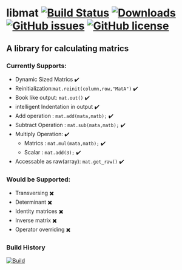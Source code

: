 # libmat [![Build Status](https://travis-ci.org/ahmubashshir/libmat.svg?branch=master)](https://travis-ci.org/ahmubashshir/libmat) [![Downloads](https://img.shields.io/github/downloads/ahmubashshir/libmat/total.svg)](https://github.com/ahmubashshir/libmat/releases/latest) [![GitHub issues](https://img.shields.io/github/issues/ahmubashshir/libmat.svg)](https://github.com/ahmubashshir/libmat/issues)  [![GitHub license](https://img.shields.io/github/license/ahmubashshir/libmat.svg)](https://github.com/ahmubashshir/libmat/blob/master/LICENSE)
## A library for calculating matrics

### Currently Supports:
- Dynamic Sized Matrics     :heavy_check_mark:
- Reinitialization:`mat.reinit(column,row,"MatA")`    :heavy_check_mark:
- Book like output: `mat.out()`     :heavy_check_mark:
- intelligent Indentation in output     :heavy_check_mark:
- Add operation : `mat.add(mata,matb);`     :heavy_check_mark:
- Subtract Operation : `mat.sub(mata,matb);`     :heavy_check_mark:
- Multiply Operation:     :heavy_check_mark:
   *  Matrics : `mat.mul(mata,matb);`     :heavy_check_mark:
   *  Scalar  : `mat.add(3);`     :heavy_check_mark:
- Accessable as raw(array): `mat.get_raw()`     :heavy_check_mark:

### Would be Supported:
- Transversing     :heavy_multiplication_x:
- Determinant     :heavy_multiplication_x:
- Identity matrices     :heavy_multiplication_x:
- Inverse matrix     :heavy_multiplication_x:
- Operator overriding     :heavy_multiplication_x:
### Build History
[![Build](https://buildstats.info/travisci/chart/ahmubashshir/libmat?buildCount=7)](https://travis-ci.org/ahmubashshir/libmat/builds)
